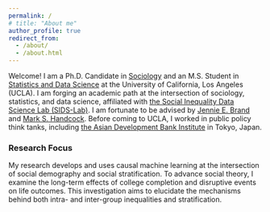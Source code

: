 ```yaml
---
permalink: /
# title: "About me"
author_profile: true
redirect_from: 
  - /about/
  - /about.html
---
```

Welcome! I am a Ph.D. Candidate in [Sociology](https://soc.ucla.edu/) and an M.S. Student in [Statistics and Data Science](https://statistics.ucla.edu/) at the University of California, Los Angeles (UCLA). I am forging an academic path at the intersection of sociology, statistics, and data science, affiliated with [the Social Inequality Data Science Lab (SIDS-Lab)](https://www.sidatasciencelab.org/). I am fortunate to be advised by [Jennie E. Brand](https://www.profjenniebrand.com/) and [Mark S. Handcock](https://handcock.github.io/). Before coming to UCLA, I worked in public policy think tanks, including [the Asian Development Bank Institute](https://www.adb.org/adbi/main) in Tokyo, Japan.

### Research Focus
My research develops and uses causal machine learning at the intersection of social demography and social stratification. To advance social theory, I examine the long-term effects of college completion and disruptive events on life outcomes. This investigation aims to elucidate the mechanisms behind both intra- and inter-group inequalities and stratification.
